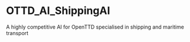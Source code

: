 # OTTD_AI_ShippingAI
A highly competitive AI for OpenTTD specialised in shipping and maritime transport
